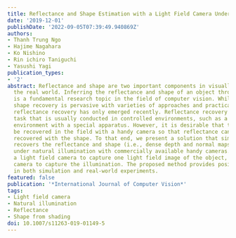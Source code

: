 ```yaml
---
title: Reflectance and Shape Estimation with a Light Field Camera Under Natural Illumination
date: '2019-12-01'
publishDate: '2022-09-05T07:39:49.940869Z'
authors:
- Thanh Trung Ngo
- Hajime Nagahara
- Ko Nishino
- Rin ichiro Taniguchi
- Yasushi Yagi
publication_types:
- '2'
abstract: Reflectance and shape are two important components in visually perceiving
  the real world. Inferring the reflectance and shape of an object through cameras
  is a fundamental research topic in the field of computer vision. While three-dimensional
  shape recovery is pervasive with varieties of approaches and practical applications,
  reflectance recovery has only emerged recently. Reflectance recovery is a challenging
  task that is usually conducted in controlled environments, such as a laboratory
  environment with a special apparatus. However, it is desirable that the reflectance
  be recovered in the field with a handy camera so that reflectance can be jointly
  recovered with the shape. To that end, we present a solution that simultaneously
  recovers the reflectance and shape (i.e., dense depth and normal maps) of an object
  under natural illumination with commercially available handy cameras. We employ
  a light field camera to capture one light field image of the object, and a 360-degree
  camera to capture the illumination. The proposed method provides positive results
  in both simulation and real-world experiments.
featured: false
publication: '*International Journal of Computer Vision*'
tags:
- Light field camera
- Natural illumination
- Reflectance
- Shape from shading
doi: 10.1007/s11263-019-01149-5
---
```


